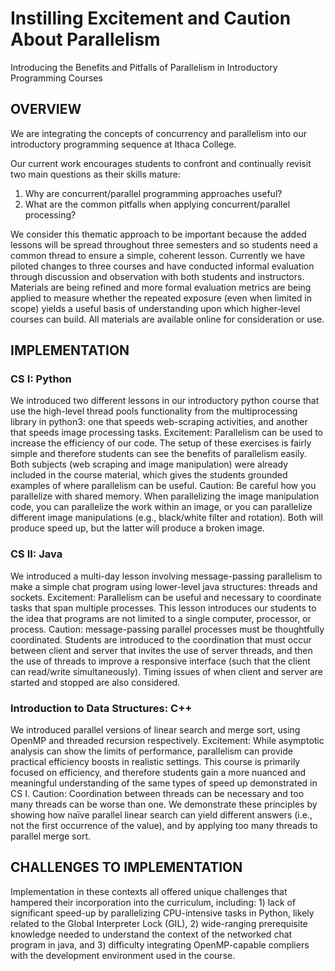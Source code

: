 # Instilling Excitement and Caution About Parallelism
Introducing the Benefits and Pitfalls of Parallelism in Introductory Programming Courses
## OVERVIEW
We are integrating the concepts of concurrency and parallelism into our introductory programming sequence at Ithaca College. 

Our current work encourages students to confront and continually revisit two main questions as their skills mature:
1. Why are concurrent/parallel programming approaches useful? 
2. What are the common pitfalls when applying concurrent/parallel processing?

We consider this thematic approach to be important because the added lessons will be spread throughout three semesters and so students need a common thread to ensure a simple, coherent lesson.
Currently we have piloted changes to three courses and have conducted informal evaluation through discussion and observation with both students and instructors. Materials are being refined and more formal evaluation metrics are being applied to measure whether the repeated exposure (even when limited in scope) yields a useful basis of understanding upon which higher-level courses can build. All materials are available online for consideration or use.
## IMPLEMENTATION
### CS I: Python
We introduced two different lessons in our introductory python course that use the high-level thread pools functionality from the multiprocessing library in python3: one that speeds web-scraping activities, and another that speeds image processing tasks.
Excitement: Parallelism can be used to increase the efficiency of our code. The setup of these exercises is fairly simple and therefore students can see the benefits of parallelism easily. Both subjects (web scraping and image manipulation) were already included in the course material, which gives the students grounded examples of where parallelism can be useful. 
Caution: Be careful how you parallelize with shared memory. When parallelizing the image manipulation code, you can parallelize the work within an image, or you can parallelize different image manipulations (e.g., black/white filter and rotation). Both will produce speed up, but the latter will produce a broken image. 
### CS II: Java
We introduced a multi-day lesson involving message-passing parallelism to make a simple chat program using lower-level java structures: threads and sockets. 
Excitement: Parallelism can be useful and necessary to coordinate tasks that span multiple processes. This lesson introduces our students to the idea that programs are not limited to a single computer, processor, or process. 
Caution: message-passing parallel processes must be thoughtfully coordinated. Students are introduced to the coordination that must occur between client and server that invites the use of server threads, and then the use of threads to improve a responsive interface (such that the client can read/write simultaneously). Timing issues of when client and server are started and stopped are also considered.
### Introduction to Data Structures: C++
We introduced parallel versions of linear search and merge sort, using OpenMP and threaded recursion respectively.
Excitement: While asymptotic analysis can show the limits of performance, parallelism can provide practical efficiency boosts in realistic settings. This course is primarily focused on efficiency, and therefore students gain a more nuanced and meaningful understanding of the same types of speed up demonstrated in CS I. 
Caution: Coordination between threads can be necessary and too many threads can be worse than one. We demonstrate these principles by showing how naïve parallel linear search can yield different answers (i.e., not the first occurrence of the value), and by applying too many threads to parallel merge sort.
## CHALLENGES TO IMPLEMENTATION
Implementation in these contexts all offered unique challenges that hampered their incorporation into the curriculum, including: 1) lack of significant speed-up by parallelizing CPU-intensive tasks in Python, likely related to the Global Interpreter Lock (GIL), 2) wide-ranging prerequisite knowledge needed to understand the context of the networked chat program in java, and 3) difficulty integrating OpenMP-capable compliers with the development environment used in the course.
